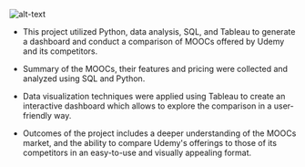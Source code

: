 ![alt-text](https://github.com/Himanshuch1708/Udemy-Data-visualisation-and-analysis/blob/main/Udemy-backend/Udemy_Dashboard.png)


- This project utilized Python, data analysis, SQL, and Tableau to generate a dashboard and conduct a comparison of MOOCs offered by Udemy and its competitors.

- Summary of the MOOCs, their features and pricing were collected and analyzed using SQL and Python.

- Data visualization techniques were applied using Tableau to create an interactive dashboard which allows to explore the comparison in a user-friendly way.

- Outcomes of the project includes a deeper understanding of the MOOCs market, and the ability to compare Udemy's offerings to those of its competitors in an easy-to-use and visually appealing format.
